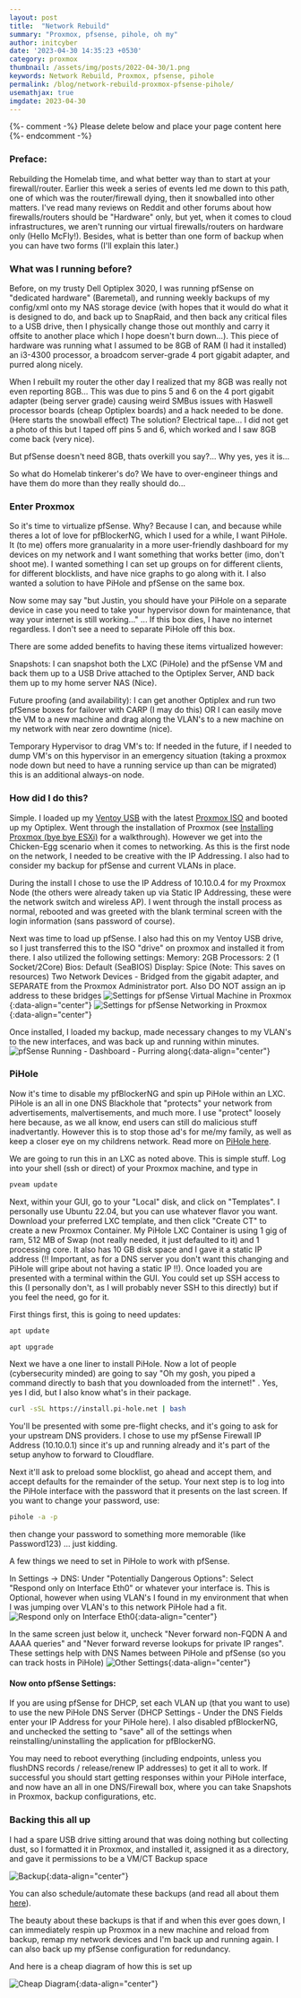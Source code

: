 ```yaml
---
layout: post
title:  "Network Rebuild"
summary: "Proxmox, pfsense, pihole, oh my"
author: initcyber
date: '2023-04-30 14:35:23 +0530'
category: proxmox
thumbnail: /assets/img/posts/2022-04-30/1.png
keywords: Network Rebuild, Proxmox, pfsense, pihole
permalink: /blog/network-rebuild-proxmox-pfsense-pihole/
usemathjax: true
imgdate: 2023-04-30
---
```


{%- comment -%} Please delete below and place your page content here {%- endcomment -%}

### Preface:
Rebuilding the Homelab time, and what better way than to start at your firewall/router. Earlier this week a series of events led me down to this path, one of which was the router/firewall dying, then it snowballed into other matters. I've read many reviews on Reddit and other forums about how firewalls/routers should be "Hardware" only, but yet, when it comes to cloud infrastructures, we aren't running our virtual firewalls/routers on hardware only (Hello McFly!). Besides, what is better than one form of backup when you can have two forms (I'll explain this later.)

### What was I running before?
Before, on my trusty Dell Optiplex 3020, I was running pfSense on "dedicated hardware" (Baremetal), and running weekly backups of my config/xml onto my NAS storage device (with hopes that it would do what it is designed to do, and back up to SnapRaid, and then back any critical files to a USB drive, then I physically change those out monthly and carry it offsite to another place which I hope doesn't burn down...). This piece of hardware was running what I assumed to be 8GB of RAM (I had it installed) an i3-4300 processor, a broadcom server-grade 4 port gigabit adapter, and purred along nicely. 

When I rebuilt my router the other day I realized that my 8GB was really not even reporting 8GB...  This was due to pins 5 and 6 on the 4 port gigabit adapter (being server grade) causing weird SMBus issues with Haswell processor boards (cheap Optiplex boards) and a hack needed to be done. (Here starts the snowball effect) The solution? Electrical tape... I did not get a photo of this but I taped off pins 5 and 6, which worked and I saw 8GB come back (very nice). 

But pfSense doesn't need 8GB, thats overkill you say?... Why yes, yes it is...

So what do Homelab tinkerer's do? We have to over-engineer things and have them do more than they really should do...

### Enter Proxmox
So it's time to virtualize pfSense. Why? Because I can, and because while theres a lot of love for pfBlockerNG, which I used for a while, I want PiHole. It (to me) offers more granualarity in a more user-friendly dashboard for my devices on my network and I want something that works better (imo, don't shoot me). I wanted something I can set up groups on for different clients, for different blocklists, and have nice graphs to go along with it. I also wanted a solution to have PiHole and pfSense on the same box.

Now some may say "but Justin, you should have your PiHole on a separate device in case you need to take your hypervisor down for maintenance, that way your internet is still working..." ... If this box dies, I have no internet regardless. I don't see a need to separate PiHole off this box.

There are some added benefits to having these items virtualized however:

Snapshots: I can snapshot both the LXC (PiHole) and the pfSense VM and back them up to a USB Drive attached to the Optiplex Server, AND back them up to my home server NAS (Nice).

Future proofing (and availability): I can get another Optiplex and run two pfSense boxes for failover with CARP (I may do this) OR I can easily move the VM to a new machine and drag along the VLAN's to a new machine on my network with near zero downtime (nice).

Temporary Hypervisor to drag VM's to: If needed in the future, if I needed to dump VM's on this hypervisor in an emergency situation (taking a proxmox node down but need to have a running service up than can be migrated) this is an additional always-on node.

### How did I do this?

Simple. I loaded up my [Ventoy USB](https://www.ventoy.net/en/index.html) with the latest [Proxmox ISO](https://www.proxmox.com/en/downloads) and booted up my Optiplex. Went through the installation of Proxmox (see [Installing Proxmox (bye bye ESXi)](https://www.initcyber.com/posts/2022-07-16-Installing%20Proxmox%20(bye%20bye%20ESXi)) for a walkthrough). However we get into the Chicken-Egg scenario when it comes to networking. As this is the first node on the network, I needed to be creative with the IP Addressing. I also had to consider my backup for pfSense and current VLANs in place.

During the install I chose to use the IP Address of 10.10.0.4 for my Proxmox Node (the others were already taken up via Static IP Addressing, these were the network switch and wireless AP). I went through the install process as normal, rebooted and was greeted with the blank terminal screen with the login information (sans password of course).

Next was time to load up pfSense. I also had this on my Ventoy USB drive, so I just transferred this to the ISO "drive" on proxmox and installed it from there. I also utilized the following settings:
Memory: 2GB
Processors: 2 (1 Socket/2Core)
Bios: Default (SeaBIOS)
Display: Spice (Note: This saves on resources)
Two Network Devices - Bridged from the gigabit adapter, and SEPARATE from the Proxmox Administrator port. Also DO NOT assign an ip address to these bridges
![Settings for pfSense Virtual Machine in Proxmox](/assets/img/posts/{{page.imgdate}}/1.png){:data-align="center"}
![Settings for pfSense Networking in Proxmox](/assets/img/posts/{{page.imgdate}}/2.png){:data-align="center"}

Once installed, I loaded my backup, made necessary changes to my VLAN's to the new interfaces, and was back up and running within minutes.
![pfSense Running - Dashboard - Purring along](/assets/img/posts/{{page.imgdate}}/3.png){:data-align="center"}


### PiHole
Now it's time to disable my pfBlockerNG and spin up PiHole within an LXC. PiHole is an all in one DNS Blackhole that "protects" your network from advertisements, malvertisements, and much more. I use "protect" loosely here because, as we all know, end users can still do malicious stuff inadvertantly. However this is to stop those ad's for me/my family, as well as keep a closer eye on my childrens network. Read more on [PiHole here](https://pi-hole.net/).

We are going to run this in an LXC as noted above. This is simple stuff. Log into your shell (ssh or direct) of your Proxmox machine, and type in

```bash
pveam update
```
Next, within your GUI, go to your "Local" disk, and click on "Templates". I personally use Ubuntu 22.04, but you can use whatever flavor you want. Download your preferred LXC template, and then click "Create CT" to create a new Proxmox Container. My PiHole LXC Container is using 1 gig of ram, 512 MB of Swap (not really needed, it just defaulted to it) and 1 processing core.  It also has 10 GB disk space and I gave it a static IP address (!! Important, as for a DNS server you don't want this changing and PiHole will gripe about not having a static IP !!). Once loaded you are presented with a terminal within the GUI. You could set up SSH access to this (I personally don't, as I will probably never SSH to this directly) but if you feel the need, go for it.

First things first, this is going to need updates:

```bash
apt update
```

```bash
apt upgrade
```

Next we have a one liner to install PiHole. Now a lot of people (cybersecurity minded) are going to say "Oh my gosh, you piped a command directly to bash that you downloaded from the internet!" . Yes, yes I did, but I also know what's in their package.

```bash
curl -sSL https://install.pi-hole.net | bash
```

You'll be presented with some pre-flight checks, and it's going to ask for your upstream DNS providers. I chose to use my pfSense Firewall IP Address (10.10.0.1) since it's up and running already and it's part of the setup anyhow to forward to Cloudflare. 

Next it'll ask to preload some blocklist, go ahead and accept them, and accept defaults for the remainder of the setup. Your next step is to log into the PiHole interface with the password that it presents on the last screen. If you want to change your password, use:

```bash
pihole -a -p
```

then change your password to something more memorable (like Password123) ... just kidding.

A few things we need to set in PiHole to work with pfSense.

In Settings -> DNS: Under "Potentially Dangerous Options": Select "Respond only on Interface Eth0" or whatever your interface is. This is Optional, however when using VLAN's I found in my environment that when I was jumping over VLAN's to this network PiHole had a fit. 
![Respond only on Interface Eth0](/assets/img/posts/{{page.imgdate}}/4.png){:data-align="center"}

In the same screen just below it, uncheck "Never forward non-FQDN A and AAAA queries" and "Never forward reverse lookups for private IP ranges". These settings help with DNS Names between PiHole and pfSense (so you can track hosts in PiHole)
![Other Settings](/assets/img/posts/{{page.imgdate}}/5.png){:data-align="center"}

#### Now onto pfSense Settings:

If you are using pfSense for DHCP, set each VLAN up (that you want to use) to use the new PiHole DNS Server (DHCP Settings - Under the DNS Fields enter your IP Address for your PiHole here). I also disabled pfBlockerNG, and unchecked the setting to "save" all of the settings when reinstalling/uninstalling the application for pfBlockerNG.

You may need to reboot everything (including endpoints, unless you flushDNS records / release/renew IP addresses) to get it all to work. If successful you should start getting responses within your PiHole interface, and now have an all in one DNS/Firewall box, where you can take Snapshots in Proxmox, backup configurations, etc.


### Backing this all up

I had a spare USB drive sitting around that was doing nothing but collecting dust, so I formatted it in Proxmox, and installed it, assigned it as a directory, and gave it permissions to be a VM/CT Backup space 

![Backup](/assets/img/posts/{{page.imgdate}}/6.png){:data-align="center"}

You can also schedule/automate these backups (and read all about them [here](https://pve.proxmox.com/wiki/Backup_and_Restore)).

The beauty about these backups is that if and when this ever goes down, I can immediately respin up Proxmox in a new machine and reload from backup, remap my network devices and I'm back up and running again. I can also back up my pfSense configuration for redundancy.

And here is a cheap diagram of how this is set up

![Cheap Diagram](/assets/img/posts/{{page.imgdate}}/7.png){:data-align="center"}